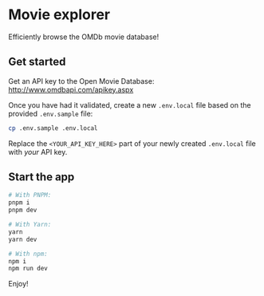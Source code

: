 # Movie explorer

Efficiently browse the OMDb movie database!

## Get started

Get an API key to the Open Movie Database: http://www.omdbapi.com/apikey.aspx

Once you have had it validated, create a new `.env.local` file based on the provided `.env.sample` file:

```sh
cp .env.sample .env.local
```

Replace the `<YOUR_API_KEY_HERE>` part of your newly created `.env.local` file with *your* API key.

## Start the app

```sh
# With PNPM:
pnpm i
pnpm dev

# With Yarn:
yarn
yarn dev

# With npm:
npm i
npm run dev
```

Enjoy!
